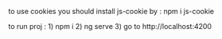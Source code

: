 to use cookies you should install js-cookie by : npm i js-cookie

to run proj :  1) npm i
               2) ng serve
               3) go to http://localhost:4200

